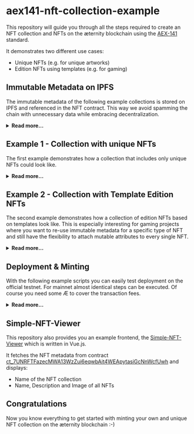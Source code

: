 # aex141-nft-collection-example

This repository will guide you through all the steps required to create an NFT collection and NFTs on the æternity blockchain using the [AEX-141](https://github.com/aeternity/AEXs/blob/master/AEXS/aex-141.md) standard.

It demonstrates two different use cases:
- Unique NFTs (e.g. for unique artworks)
- Edition NFTs using templates (e.g. for gaming)

## Immutable Metadata on IPFS
The immutable metadata of the following example collections is stored on IPFS and referenced in the NFT contract. This way we avoid spamming the chain with unnecessary data while embracing decentralization.

<details>
    <summary><b>Read more...</b></summary>

### Considerations
In case you plan to launch a collection your should consider taking actions in following order:

1. Upload media file to IPFS
1. Create JSON file with immutable metadata which includes the reference to the media file on IPFS
   - e.g. `"media_url": "ipfs://QmV8zLF5zBSiKU9go9GXkeCZXeHp7iZQMzpBxnU5eGHSZT"`
1. Upload JSON file with immutable metadata on IPFS
1. Deploy the NFT contract
1. Mint the NFTs which includes the reference to the JSON file on IPFS that contains immutable metadata

This will be demonstrated and explained step by step if you continue reading.

### Example collection: Apes stepping into the Metaverse

For this example we used [DALL-E 2](https://openai.com/dall-e-2) to generate some images based on the text `apes stepping into the metaverse`.

The images have been uploaded and pinned using [Pinata](https://www.pinata.cloud) where you can pin up to 1GB of media for free.

The NFT images of the example collection are stored under [nfts/images](./nfts/images) and their filename reflect the IPFS hash which is used in the `media_url` in the immutable metadata of each NFT ;-)

**Note**:

- If the media isn't pinned anymore and nobody saved the original file the NFT media cannot be fetched anymore.
- When creating NFT collections you (or your community) should ensure that the media is always pinned on IPFS (or other decentralized storage alternatives) either by yourself or by some 3rd party service you typicall have to pay for.
- The IPFS hash will always be the same as long as somebody owning the original media has it stored somewhere, uploads and pins at again on IPFS.

### NFT metadata - overview

| NFT name | File | IPFS hash
| --- | --- | --- |
| Walking on the ladder | [1.json](./nfts/immutable-metadata/1.json) | [QmdXfW9PuiUi6rToxmFMxaiY3Umn6SKGygihhk2oUj1PDu](https://ipfs.io/ipfs/QmdXfW9PuiUi6rToxmFMxaiY3Umn6SKGygihhk2oUj1PDu) |
| The path to heaven | [2.json](./nfts/immutable-metadata/2.json) | [QmQCctL2rnAHvhKNRAFg5iHbtkWcDA1GE1YeacgkWnnxbX](https://ipfs.io/ipfs/QmQCctL2rnAHvhKNRAFg5iHbtkWcDA1GE1YeacgkWnnxbX) |
| Still sitting in the jungle | [3.json](./nfts/immutable-metadata/3.json) | [QmYmQtJR3WHdspFmzUThpKw6WbbuPc5oprPB6fGxsvjmBa](https://ipfs.io/ipfs/QmYmQtJR3WHdspFmzUThpKw6WbbuPc5oprPB6fGxsvjmBa) |
| We almost made it! | [4.json](./nfts/immutable-metadata/4.json) | [QmX8q5hHW6kB7N12YyttfdiBBdQAZ6sjkVbzQa7kRo6Qnn](https://ipfs.io/ipfs/QmX8q5hHW6kB7N12YyttfdiBBdQAZ6sjkVbzQa7kRo6Qnn) |
| I'm in! | [5.json](./nfts/immutable-metadata/5.json) | [QmfMnhj3LoTbYjSfsvbtabHK4CV4zL29E4DpaYPoxkhUnx](https://ipfs.io/ipfs/QmfMnhj3LoTbYjSfsvbtabHK4CV4zL29E4DpaYPoxkhUnx) |
| Utopia is there! | [6.json](./nfts/immutable-metadata/6.json) | [QmajFQ7Q9XrZgqi54vacv3ya2AATyAQ7Bw9wCazYYtWGyJ](https://ipfs.io/ipfs/QmajFQ7Q9XrZgqi54vacv3ya2AATyAQ7Bw9wCazYYtWGyJ) |
| Waiting for my homies! | [7.json](./nfts/immutable-metadata/7.json) | [QmbMuA5vaebD1jzTkSiaTrHxnQ2H8keY76dguS3ANmuShs](https://ipfs.io/ipfs/QmbMuA5vaebD1jzTkSiaTrHxnQ2H8keY76dguS3ANmuShs) |
| There is no way back! | [8.json](./nfts/immutable-metadata/8.json) | [QmdZ6JFCGdQQUEuyeMU7S7Hb929QFt1BgUcZmYg6nEd4E1](https://ipfs.io/ipfs/QmdZ6JFCGdQQUEuyeMU7S7Hb929QFt1BgUcZmYg6nEd4E1) |

### NFT metadata - schema
We're proposing following schema for the immutable metadata referenced in the NFT:

- `name` the name of the NFT
- `description` the description of the NFT
- `media_type` the media type of the NFT
    - e.g. `NONE`, `IMAGE`, `AUDIO`, `VIDEO`, `3D_GLB`, `PDF`, ... (ideally this is defined based on discussions within the community)
- `media_url`
    - e.g. `ipfs://`, `ar://`
    - we recommend to **AVOID** using centralized URLs as this property should be immutable
- `traits`
    - a JSON string representing `map<string, object>` so that basically everything is possible to be represented here

Example:
```json
{
    "name": "Walking on the ladder",
    "description": "They are escaping from earth and stepping into the metaverse!",
    "media_type": "IMAGE",
    "media_url": "ipfs://QmfCr586aHFVk6p2WhTC1Kvcaps24Mtny2CLB5bsTT9MvZ",
    "traits": {
        "apes_count": 2,
        "moon_visible": true
    }
}
```

</details>

## Example 1 - Collection with unique NFTs

The first example demonstrates how a collection that includes only unique NFTs could look like.

<details>
    <summary><b>Read more...</b></summary>

### Contract

The following contract is used for showcasing unique NFTs:
- [CollectionUniqueNFTs.aes](./contracts/CollectionUniqueNFTs.aes)

### Extensions

This example demonstrates the usage of following extensions:
- `mintable`
    - allows the owner/creator of the NFT contract to mint new NFTs
- `mintable_limit`
    - defines a limit/cap of NFTs that can be minted in the NFT contract which can only be decreased afterwards
- `burnable`
    - allows the owner (or approved account) to burn an NFT

### Dealing with metadata

The [AEX-141](https://github.com/aeternity/AEXs/blob/master/AEXS/aex-141.md) standard is aiming to be very flexible when it comes to dealing with metadata.

#### Contract level: `meta_info`

The `meta_info` specifies general info about the NFT collection:

- `name` the name of the collection
- `symbol` the symbol of the collection
- `base_url` the base-url, in case you want to use the metadata_type `URL` for the collection
    - this property is optional and irrelevant for this example
- `metadata_type` the metadata type to use
    - one of `URL`, `OBJECT_ID`, `MAP`
    - this example demonstrates the usage of `MAP`

#### Usage of `metadata_type`
This example provides the first proposal how to deal with metadata for collections with unique NFTs only and uses the metadata_type `MAP` specified in AEX-141. Following key is used in this example:

- `url` pointing to the place where the JSON file with the immutable metadata is stored
    - e.g. `ipfs://QmdXfW9PuiUi6rToxmFMxaiY3Umn6SKGygihhk2oUj1PDu`

Potentially you can add many more custom key-value pairs if needed. E.g. there is also a `mutable_attributes` extension (see example for Edition NFT Collection below) where the key `mutable_attributes` is used to store additional (upgradeable) data for an NFT.

</details>

## Example 2 - Collection with Template Edition NFTs
The second example demonstrates how a collection of edition NFTs based on templates look like. This is especially interesting for gaming projects where you want to re-use immutable metadata for a specific type of NFT and still have the flexibility to attach mutable attributes to every single NFT.

<details>
    <summary><b>Read more...</b></summary>

### Contract

The following contract is used for showcasing editon size NFTs with templates:
- [CollectionTemplateEditionNFTs.aes](./contracts/CollectionTemplateEditionNFTs.aes)

### Extensions

This example demonstrates the usage of following extensions:
- `mintable_templates` - allows the owner/creator of the NFT contract to
    - create new templates by providing
        - immutable metadata
        - an edition limit (optional) which can only be decreased afterwards
    - delete templates if no NFT has been minted based on it
    - mint NFTs based on templates
- `mintable_templates_limit` - defines a limit/cap for templates that can be created in the NFT contract
- `mutable_attributes` - allows the owner/creator of the NFT contract to update mutable attributes for NFTs in the collection
- `burnable` - allows the owner (or approved account) to burn an NFT

### Dealing with metadata

The [AEX-141](https://github.com/aeternity/AEXs/blob/master/AEXS/aex-141.md) standard is aiming to be very flexible when it comes to dealing with metadata.

#### Contract level: `meta_info`

The `meta_info` specifies general info about the NFT collection:

- `name` the name of the collection
- `symbol` the symbol of the collection
- `base_url` the base-url, in case you want to use the metadata_type `URL` for the collection
    - this property is optional and irrelevant for this example
- `metadata_type` the metadata type to use
    - one of `URL`, `OBJECT_ID`, `MAP`
    - this example demonstrates the usage of `MAP`

#### Usage of `metadata_type`
This example provides the first proposal how to deal with metadata for collections with unique NFTs only and uses the metadata_type `MAP` specified in AEX-141. Following keys are used in this example:

- `template_id` defines the template the NFT is based on
    - the template has to be created before
    - the template includes following properties:
        - `immutable_metadata` in case of this example we use `MetadataIdentifier` (URL) pointing to the place where the JSON file with the immutable metadata is stored
            - e.g. `ipfs://QmdXfW9PuiUi6rToxmFMxaiY3Umn6SKGygihhk2oUj1PDu`
        - `edition_limit` the max amount of NFTs that can be minted using the template (MUST be > 0)
        - `edition_supply` the number of NFTs that have already been minted using the template
            - this value is incremented on each new NFT mint
- `edition_serial` defines the serial no of the minted NFT within a specific template

After mint:
- `mutable_attributes` can be added and updated in form of a JSON string

**Note:**
- You can of course also implement a custom `template_mint_mutable` entrypoint where you can pass mutable attributes directly on minting if required.
- In case you prefer having immutable data on-chain you can use `MetadataMap` (MAP) as metadata for templates. We generally recommend to store the data off-chain like showcased in this example using `MetadataIdentifier (URL)

</details>

## Deployment & Minting

With the following example scripts you can easily test deployment on the official testnet. For mainnet almost identical steps can be executed. Of course you need some Æ to cover the transaction fees.

<details>
    <summary><b>Read more...</b></summary>

### Create keypair and get some Æ on testnet
Check out the quick start guide to learn how to create a keypair and how to fund your account:

- https://docs.aeternity.com/aepp-sdk-js/latest/quick-start/

Alternatively just execute the [createKeypairAndFundAccount.js](./scripts/createKeypairAndFundAccount.js) script as follows:

`node ./scripts/createKeypairAndFundAccount.js`

It will print the following output to the console:

```
Secret key: sure ;-)
Public key: ak_QVSUoGrJ31CVxWpvgvwQ7PUPFgnvWQouUgsDBVoGjuT7hjQYW
Balance: 5000000000000000000 ættos
```

### Deploy & Mint Collection with unique NFTs

The [deployAndMintCollectionUniqueNFTs.js](./scripts/deployAndMintCollectionUniqueNFTs.js) script demonstrates how you can use the SDK programmatically to deploy and mint your NFTs on the testnet. If you run the following command, the contract will be deployed and the NFTs will be minted according to the data defined in [collection_unique_nfts.json](./nfts/collection_unique_nfts.json):

`SECRET_KEY=<your_secret_key> node ./scripts/deployAndMintCollectionUniqueNFTs.js`

Alternatively you can set the env variable `SECRET_KEY` in your terminal and just run `node ./scripts/deployAndMintCollectionUniqueNFTs.js`.

<details>
    <summary>Show console output</summary>

```sh
Deploying with account: ak_8Ujt76QfpT1DyYsNZKGPGtMZ2C2MFf7CcnpQvJWNsX6szZkYN
==> Adding include to filesystem: ./core/utils.aes
==> Adding include to filesystem: ./core/IAEX141NFTReceiver.aes
Contract successfully deployed!
Contract address: ct_2QTanakTwkp2p68n3aR296iE2ad4tHH3ov8kRy8ySF4xQuunM8
Tx-Hash: th_4rNhmN2PwTKdPvgVJ4hsaigjSJoYd9Et9o1Rbz1R2V7dR2naZ
Gas used: 2821
------------------------------------------------------------------------------------------
------------------------------------------------------------------------------------------
Using nonce: 244
Minted NFT with id '1'
Tx-Hash: th_XKPPEAtAuM8RFaZaQXssqfa2yjN6SuBwYxXciraSSPcgPhGK9
Gas used: 19552
------------------------------------------------------------------------------------------
------------------------------------------------------------------------------------------
Using nonce: 245
Minted NFT with id '2'
Tx-Hash: th_26Vq5MULJLQD54k3sTFtjSe9TpnAofUbyyyVawDCxo8VQCA8dk
Gas used: 20141
------------------------------------------------------------------------------------------
------------------------------------------------------------------------------------------
Using nonce: 246
Minted NFT with id '3'
Tx-Hash: th_26vmPV7bnHVzX1yAdJZANFyEgiZZGPAozJzTU9ALn5j9DWuJU9
Gas used: 20013
------------------------------------------------------------------------------------------
------------------------------------------------------------------------------------------
Using nonce: 247
Minted NFT with id '4'
Tx-Hash: th_bRr9nURDa4fK2E85TVGFLdQ4D7iZuLTSdkQGBFYr9YUX4nnMa
Gas used: 19643
------------------------------------------------------------------------------------------
------------------------------------------------------------------------------------------
Using nonce: 248
Minted NFT with id '5'
Tx-Hash: th_TRc9HTqxKuFBFfPWmWrpgr4UgrWvmdYdaFtpCMNWqXvZNcMP3
Gas used: 19656
------------------------------------------------------------------------------------------
------------------------------------------------------------------------------------------
Using nonce: 249
Minted NFT with id '6'
Tx-Hash: th_2dqqahEsY3dAKcMog6xrcRdY4dToGAtP6UyiSxHk5Ckh2UC7gH
Gas used: 19669
------------------------------------------------------------------------------------------
------------------------------------------------------------------------------------------
Using nonce: 250
Minted NFT with id '7'
Tx-Hash: th_wwD6P18Pc1PWX85Qxa8afQunQ8tYbwzhNbwCq3s6AP7YADM2L
Gas used: 19682
------------------------------------------------------------------------------------------
------------------------------------------------------------------------------------------
Using nonce: 251
Minted NFT with id '8'
Tx-Hash: th_MigEKnRR5mTNjQrQ7MukGmcbBEdtHdmf6cEU1ms2mipqzYVeB
Gas used: 19695
------------------------------------------------------------------------------------------
------------------------------------------------------------------------------------------
```
</details>

### Deploy & Mint Collection with edition size NFTs (Templates)

The [deployAndMintCollectionTemplateEditionNFTs.js](./scripts/deployAndMintCollectionTemplateEditionNFTs.js) script demonstrates how you can use the SDK programmatically to deploy and mint your NFTs on the testnet. If you run the following command, the contract will be deployed, templates will be created and all the NFTs will be minted according to the data defined in [collection_templates.json](./nfts/collection_templates.json):

`SECRET_KEY=<your_secret_key> node ./scripts/deployAndMintCollectionTemplateEditionNFTs.js`

Alternatively you can set the env variable `SECRET_KEY` in your terminal and just run `node ./scripts/deployAndMintCollectionTemplateEditionNFTs.js`.

<details>
    <summary>Show console output</summary>

```sh
Deploying with account: ak_8Ujt76QfpT1DyYsNZKGPGtMZ2C2MFf7CcnpQvJWNsX6szZkYN
==> Adding include to filesystem: ./core/utils.aes
==> Adding include to filesystem: ./core/IAEX141NFTReceiver.aes
Contract successfully deployed!
Contract address: ct_2oq4kSd4j1VkkbupueXLdHwYEJdY8Ntzvp1FFkMB1gYyXkYPcV
Tx-Hash: th_9FnZLqfbwKddtJgnnE1e61hNYrcjUcHFYH5QsZBEXBHpx3UWY
Gas used: 2980
------------------------------------------------------------------------------------------
------------------------------------------------------------------------------------------
Using nonce: 253
Created template with id '1'
Tx-Hash: th_KsfMGhkVf2n5RLY5qh1Bo8HppudiQREq7LMKAYuauLSuYKg4s
Gas used: 16414
------------------------------------------------------------------------------------------
------------------------------------------------------------------------------------------
Using nonce: 254
Minted NFT with id '1' of template with id '1'
Tx-Hash: th_28qfRHx2ZQSDWzmAD3RugA1W4GNGCotbxCNpVKYnf8XQQ2ibGs
Gas used: 20931
------------------------------------------------------------------------------------------
------------------------------------------------------------------------------------------
Using nonce: 255
Created template with id '2'
Tx-Hash: th_Vrk8UGyUpgnvVPK3TknudxPx3Jd3mSCUPnfqcuKbjWZSZivjQ
Gas used: 16818
------------------------------------------------------------------------------------------
------------------------------------------------------------------------------------------
Using nonce: 256
Minted NFT with id '2' of template with id '2'
Tx-Hash: th_waWuVxDvUtqu5GECd9b3yeBjdh9JXoUhTuUt6QNNLbYWrrdHh
Gas used: 21381
------------------------------------------------------------------------------------------
------------------------------------------------------------------------------------------
Using nonce: 257
Minted NFT with id '3' of template with id '2'
Tx-Hash: th_2hbQt2YJALH9bqJs3vTMW6UhixJZKp6PdWXj3V8DSC45ANato5
Gas used: 21854
------------------------------------------------------------------------------------------
------------------------------------------------------------------------------------------
Using nonce: 258
Created template with id '3'
Tx-Hash: th_b3DY71PvbLj8ZC2XqL43qWaB23kugLid76B8dHGxCKuLQUutq
Gas used: 16491
------------------------------------------------------------------------------------------
------------------------------------------------------------------------------------------
Using nonce: 259
Minted NFT with id '4' of template with id '3'
Tx-Hash: th_oXSkPorJsDzoBiJJNQ38TAaUAUvqS1msrZcvBb3JHxJuPFRmc
Gas used: 21050
------------------------------------------------------------------------------------------
------------------------------------------------------------------------------------------
Using nonce: 260
Minted NFT with id '5' of template with id '3'
Tx-Hash: th_2SaGtb7HpLq5VY8oj7yyTijjpY1vsVkSFMEm6sNaFHpmKsH6jj
Gas used: 21063
------------------------------------------------------------------------------------------
------------------------------------------------------------------------------------------
Using nonce: 261
Minted NFT with id '6' of template with id '3'
Tx-Hash: th_QYCf4BCQzzeW5mY2wMWR5cCALRB7mnBbtcbTbBaXgWr22Hbvt
Gas used: 21076
------------------------------------------------------------------------------------------
------------------------------------------------------------------------------------------
Using nonce: 262
Created template with id '4'
Tx-Hash: th_mjh5knapnbjGVqwVy4FJFJekNaRLNbpuqqK1pxreMGuf8Pg9Y
Gas used: 16491
------------------------------------------------------------------------------------------
------------------------------------------------------------------------------------------
Using nonce: 263
Minted NFT with id '7' of template with id '4'
Tx-Hash: th_EqgSR2B4v2dke2TVJzDpfvBkZhXa4KPzhf5YHjECpbNgnu2n4
Gas used: 21089
------------------------------------------------------------------------------------------
------------------------------------------------------------------------------------------
Using nonce: 264
Minted NFT with id '8' of template with id '4'
Tx-Hash: th_wdTL1jFkSte4jy6FRSufSYWNYwUqaebTzhoaHBoBuyU5V3Buk
Gas used: 21102
------------------------------------------------------------------------------------------
------------------------------------------------------------------------------------------
Using nonce: 265
Minted NFT with id '9' of template with id '4'
Tx-Hash: th_PzKUYMmFV2D6ir5Sz8rqd8jo7uodvR7WTPbUkL3TvpU4yPKuK
Gas used: 21115
------------------------------------------------------------------------------------------
------------------------------------------------------------------------------------------
Using nonce: 266
Minted NFT with id '10' of template with id '4'
Tx-Hash: th_j1eGrdsqD4ToXgaNZRBaudP82v5Ngzoezds113Hvrrg4ZcbMs
Gas used: 21128
------------------------------------------------------------------------------------------
------------------------------------------------------------------------------------------
Using nonce: 267
Created template with id '5'
Tx-Hash: th_2FPVLnCfCy7mmiwWFcyhHaWi3cW9KHNK4EjCYiEmGG9kaM58bp
Gas used: 16491
------------------------------------------------------------------------------------------
------------------------------------------------------------------------------------------
Using nonce: 268
Minted NFT with id '11' of template with id '5'
Tx-Hash: th_i3kucKLr5uR8KL5WRrUXfbuApdpWQYyHmYk3deUPpN2aeqMQD
Gas used: 21141
------------------------------------------------------------------------------------------
------------------------------------------------------------------------------------------
Using nonce: 269
Minted NFT with id '12' of template with id '5'
Tx-Hash: th_qwNGL9T2WgRWks3rFLTMJdCTLGYCqKYbRd3yfLpSQAhcfD9ZQ
Gas used: 21154
------------------------------------------------------------------------------------------
------------------------------------------------------------------------------------------
Using nonce: 270
Minted NFT with id '13' of template with id '5'
Tx-Hash: th_DUTXCMRVdwsRnDSLEUjjHVu4sR31KiQ8nYatsteTn8y5xzLXT
Gas used: 21167
------------------------------------------------------------------------------------------
------------------------------------------------------------------------------------------
Using nonce: 271
Minted NFT with id '14' of template with id '5'
Tx-Hash: th_292MwJQzH9SEQXzDL6uYXnzKFXRn7rMrqTeGisFssBb64CHuaQ
Gas used: 21180
------------------------------------------------------------------------------------------
------------------------------------------------------------------------------------------
Using nonce: 272
Minted NFT with id '15' of template with id '5'
Tx-Hash: th_2u1PTGYhaoqUfM1szyHKK56V5YfhrUDTFohYqfYKh9VQJCRQRt
Gas used: 21193
------------------------------------------------------------------------------------------
------------------------------------------------------------------------------------------
Using nonce: 273
Created template with id '6'
Tx-Hash: th_zL7FxDH3ukaaaspC2S1DgFvEdB5vKWsGZrLgTACGTT9kzF1Er
Gas used: 16491
------------------------------------------------------------------------------------------
------------------------------------------------------------------------------------------
Using nonce: 274
Minted NFT with id '16' of template with id '6'
Tx-Hash: th_bZWX3j25qP4EBCp256wkrZRM9wVtf6sB2XmWQnQkRbq7Y5SVr
Gas used: 21206
------------------------------------------------------------------------------------------
------------------------------------------------------------------------------------------
Using nonce: 275
Minted NFT with id '17' of template with id '6'
Tx-Hash: th_Ru9rSyS1yxa9L3WtomU6R1TCBSuo85w3RvyEHY7koXgtWtsK5
Gas used: 21219
------------------------------------------------------------------------------------------
------------------------------------------------------------------------------------------
Using nonce: 276
Minted NFT with id '18' of template with id '6'
Tx-Hash: th_r3Y1r4imxc8hsm5Hg5Sx1ehdmkmPJg8JwasUyqTQFWHpNDdR9
Gas used: 21232
------------------------------------------------------------------------------------------
------------------------------------------------------------------------------------------
Using nonce: 277
Minted NFT with id '19' of template with id '6'
Tx-Hash: th_2ikkQHRmEi2e4eAACrBQQos4tGRHTF4vyb7czKDTzThQgSP4b7
Gas used: 21245
------------------------------------------------------------------------------------------
------------------------------------------------------------------------------------------
Using nonce: 278
Minted NFT with id '20' of template with id '6'
Tx-Hash: th_Rp5YY6jyrekoaYQktK8cYo6vHq95RSR7oJwMR1C6GyCkmiMhb
Gas used: 21258
------------------------------------------------------------------------------------------
------------------------------------------------------------------------------------------
Using nonce: 279
Minted NFT with id '21' of template with id '6'
Tx-Hash: th_2At6Qx85DpWK3CEopsysVL9TjRi9cKBHGSk6Juz3TTzDctZRsv
Gas used: 21271
------------------------------------------------------------------------------------------
------------------------------------------------------------------------------------------
Using nonce: 280
Created template with id '7'
Tx-Hash: th_2rVi99vxGW4c7YuQpYiGDy9fvxbLSwqCyQytEaq9V2eDQQGVxo
Gas used: 16491
------------------------------------------------------------------------------------------
------------------------------------------------------------------------------------------
Using nonce: 281
Minted NFT with id '22' of template with id '7'
Tx-Hash: th_GtdqdL4g4TJ1ZQc8VcLH1G3JjjjkcGzhxTRt4RhUGpaPC1mXp
Gas used: 21284
------------------------------------------------------------------------------------------
------------------------------------------------------------------------------------------
Using nonce: 282
Minted NFT with id '23' of template with id '7'
Tx-Hash: th_cwXbjKqamB4o4h8exxt4HyfDVkL7ewhwzLQ8HEkW8hdeC6GPa
Gas used: 21297
------------------------------------------------------------------------------------------
------------------------------------------------------------------------------------------
Using nonce: 283
Minted NFT with id '24' of template with id '7'
Tx-Hash: th_saePVZtTqtbLqMHdfBLQUq8MaUSY9rQgk9iMVvWZnQ18j4yap
Gas used: 21310
------------------------------------------------------------------------------------------
------------------------------------------------------------------------------------------
Using nonce: 284
Minted NFT with id '25' of template with id '7'
Tx-Hash: th_3r5YUspr7NTUvN1cuDpUZNwJkUmVhT6cS9qywGLBcbkjdZLFw
Gas used: 21323
------------------------------------------------------------------------------------------
------------------------------------------------------------------------------------------
Using nonce: 285
Minted NFT with id '26' of template with id '7'
Tx-Hash: th_YdKDjAa4Jt2SKA61ZV3o9aGhJuUPi4gTcnjM3ymju1YUWAuGi
Gas used: 21336
------------------------------------------------------------------------------------------
------------------------------------------------------------------------------------------
Using nonce: 286
Minted NFT with id '27' of template with id '7'
Tx-Hash: th_saGZ21Boi18czSZBPf4KNoHx81a56r1GHXhhykjTQqfPdr8pD
Gas used: 21349
------------------------------------------------------------------------------------------
------------------------------------------------------------------------------------------
Using nonce: 287
Minted NFT with id '28' of template with id '7'
Tx-Hash: th_2BGPc4qHNAK25ZmjX6KkiA9ZuJY59DjSWVhTumwmFjGva3mZzK
Gas used: 21362
------------------------------------------------------------------------------------------
------------------------------------------------------------------------------------------
Using nonce: 288
Created template with id '8'
Tx-Hash: th_ojhH9bD7kGRpgZ6rXob2qi5asBKsYTdbSVaKzGdpfP6wiRxz4
Gas used: 16491
------------------------------------------------------------------------------------------
------------------------------------------------------------------------------------------
Using nonce: 289
Minted NFT with id '29' of template with id '8'
Tx-Hash: th_2J41T5D4gLyFb6KMZU8Knn6BtaaxvDttqgt4XzC1kjC2fc2e5R
Gas used: 21375
------------------------------------------------------------------------------------------
------------------------------------------------------------------------------------------
Using nonce: 290
Minted NFT with id '30' of template with id '8'
Tx-Hash: th_29p3pK1LLnMmhZePx6vrEn3ZXccXKfGPFBShPqST9eQQ2NqcVu
Gas used: 21388
------------------------------------------------------------------------------------------
------------------------------------------------------------------------------------------
Using nonce: 291
Minted NFT with id '31' of template with id '8'
Tx-Hash: th_2U99fvrvXrkxkcwtycVmKscAJaXubEPmNd8XoBsa2NyC34eUc2
Gas used: 21426
------------------------------------------------------------------------------------------
------------------------------------------------------------------------------------------
Using nonce: 292
Minted NFT with id '32' of template with id '8'
Tx-Hash: th_2KFFYMZMumtEbjDTYv7aYv3eh9psS5w1Lyvj2pdUoRZWkK7R9T
Gas used: 21441
------------------------------------------------------------------------------------------
------------------------------------------------------------------------------------------
Using nonce: 293
Minted NFT with id '33' of template with id '8'
Tx-Hash: th_qw7jZ6UxryTYnBq8dqeDn8Kb9Nphptn59DgQzGoTzN5hNykJd
Gas used: 21454
------------------------------------------------------------------------------------------
------------------------------------------------------------------------------------------
Using nonce: 294
Minted NFT with id '34' of template with id '8'
Tx-Hash: th_WuwCj1ed4WhmL5C1v7NakQXA9Npikg6iYrqxEo2g8FwXKQ1ai
Gas used: 21467
------------------------------------------------------------------------------------------
------------------------------------------------------------------------------------------
Using nonce: 295
Minted NFT with id '35' of template with id '8'
Tx-Hash: th_SxjDmD8bsXtHJkA7xyVRWNiB28tdQucoJSkhqxKJae445afrk
Gas used: 21480
------------------------------------------------------------------------------------------
------------------------------------------------------------------------------------------
Using nonce: 296
Minted NFT with id '36' of template with id '8'
Tx-Hash: th_NxjFwCYKSyCULjgQVgkVx6pW8jjntWK9kpyeWAnmEz4HLjAot
Gas used: 21493
------------------------------------------------------------------------------------------
------------------------------------------------------------------------------------------
```
</details>

</details>

## Simple-NFT-Viewer

This repository also provides you an example frontend, the [Simple-NFT-Viewer](./simple-nft-viewer) which is written in Vue.js.

It fetches the NFT metadata from contract [ct_7UNRFTFazecMWA13WzZui6eqwbAit4WEApytasiGcNnWcfUwh](https://explorer.testnet.aeternity.io/contracts/transactions/ct_7UNRFTFazecMWA13WzZui6eqwbAit4WEApytasiGcNnWcfUwh) and displays:
 - Name of the NFT collection
 - Name, Description and Image of all NFTs

## Congratulations
Now you know everything to get started with minting your own and unique NFT collection on the æternity blockchain :-)